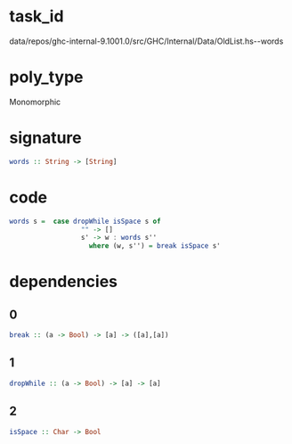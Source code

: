
# task_id
data/repos/ghc-internal-9.1001.0/src/GHC/Internal/Data/OldList.hs--words

# poly_type
Monomorphic

# signature
```haskell
words :: String -> [String]
```   

# code
```haskell
words s =  case dropWhile isSpace s of
                  "" -> []
                  s' -> w : words s''
                    where (w, s'') = break isSpace s'
```

# dependencies
## 0
```haskell
break :: (a -> Bool) -> [a] -> ([a],[a])
```
## 1
```haskell
dropWhile :: (a -> Bool) -> [a] -> [a]
```
## 2
```haskell
isSpace :: Char -> Bool
```
